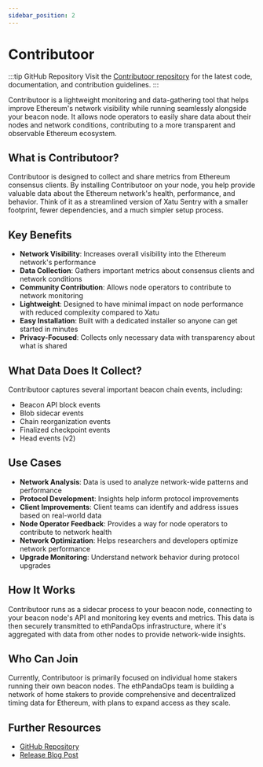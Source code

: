```yaml
---
sidebar_position: 2
---
```


# Contributoor

:::tip GitHub Repository
Visit the [Contributoor repository](https://github.com/ethpandaops/contributoor-installer) for the latest code, documentation, and contribution guidelines.
:::

Contributoor is a lightweight monitoring and data-gathering tool that helps improve Ethereum's network visibility while running seamlessly alongside your beacon node. It allows node operators to easily share data about their nodes and network conditions, contributing to a more transparent and observable Ethereum ecosystem.

## What is Contributoor?

Contributoor is designed to collect and share metrics from Ethereum consensus clients. By installing Contributoor on your node, you help provide valuable data about the Ethereum network's health, performance, and behavior. Think of it as a streamlined version of Xatu Sentry with a smaller footprint, fewer dependencies, and a much simpler setup process.

## Key Benefits

- **Network Visibility**: Increases overall visibility into the Ethereum network's performance
- **Data Collection**: Gathers important metrics about consensus clients and network conditions
- **Community Contribution**: Allows node operators to contribute to network monitoring
- **Lightweight**: Designed to have minimal impact on node performance with reduced complexity compared to Xatu
- **Easy Installation**: Built with a dedicated installer so anyone can get started in minutes
- **Privacy-Focused**: Collects only necessary data with transparency about what is shared

## What Data Does It Collect?

Contributoor captures several important beacon chain events, including:

- Beacon API block events
- Blob sidecar events
- Chain reorganization events
- Finalized checkpoint events
- Head events (v2)

## Use Cases

- **Network Analysis**: Data is used to analyze network-wide patterns and performance
- **Protocol Development**: Insights help inform protocol improvements
- **Client Improvements**: Client teams can identify and address issues based on real-world data
- **Node Operator Feedback**: Provides a way for node operators to contribute to network health
- **Network Optimization**: Helps researchers and developers optimize network performance
- **Upgrade Monitoring**: Understand network behavior during protocol upgrades

## How It Works

Contributoor runs as a sidecar process to your beacon node, connecting to your beacon node's API and monitoring key events and metrics. This data is then securely transmitted to ethPandaOps infrastructure, where it's aggregated with data from other nodes to provide network-wide insights.

## Who Can Join

Currently, Contributoor is primarily focused on individual home stakers running their own beacon nodes. The ethPandaOps team is building a network of home stakers to provide comprehensive and decentralized timing data for Ethereum, with plans to expand access as they scale.

## Further Resources

- [GitHub Repository](https://github.com/ethpandaops/contributoor-installer)
- [Release Blog Post](https://ethpandaops.io/posts/contributoor-beacon-node-companion/) 